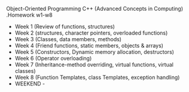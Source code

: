 Object-Oriented Programming C++ (Advanced Concepts in Computing)
 .Homework w1-w8
 - Week 1 (Review of functions, structures)
 - Week 2 (structures, character pointers, overloaded functions)
 - Week 3 (Classes, data members, methods)
 - Week 4 (Friend functions, static members, objects & arrays)
 - Week 5 (Constructors, Dynamic memory allocation, destructors)
 - Week 6 (Operator overloading)
 - Week 7 (Inheritance-method overriding, virtual functions, virtual classes)
 - Week 8 (Function Templates, class Templates, exception handling)
- WEEKEND - 
